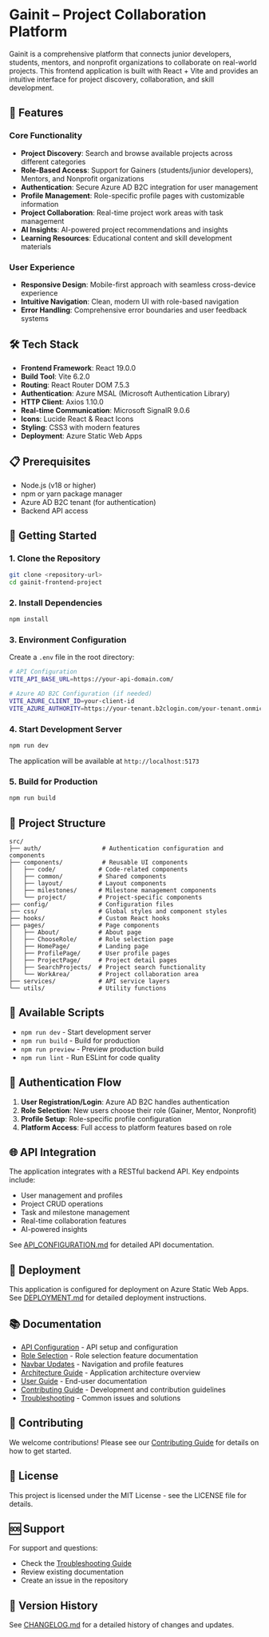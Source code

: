 # Gainit – Project Collaboration Platform

Gainit is a comprehensive platform that connects junior developers, students, mentors, and nonprofit organizations to collaborate on real-world projects. This frontend application is built with React + Vite and provides an intuitive interface for project discovery, collaboration, and skill development.

## 🚀 Features

### Core Functionality
- **Project Discovery**: Search and browse available projects across different categories
- **Role-Based Access**: Support for Gainers (students/junior developers), Mentors, and Nonprofit organizations
- **Authentication**: Secure Azure AD B2C integration for user management
- **Profile Management**: Role-specific profile pages with customizable information
- **Project Collaboration**: Real-time project work areas with task management
- **AI Insights**: AI-powered project recommendations and insights
- **Learning Resources**: Educational content and skill development materials

### User Experience
- **Responsive Design**: Mobile-first approach with seamless cross-device experience
- **Intuitive Navigation**: Clean, modern UI with role-based navigation
- **Error Handling**: Comprehensive error boundaries and user feedback systems

## 🛠️ Tech Stack

- **Frontend Framework**: React 19.0.0
- **Build Tool**: Vite 6.2.0
- **Routing**: React Router DOM 7.5.3
- **Authentication**: Azure MSAL (Microsoft Authentication Library)
- **HTTP Client**: Axios 1.10.0
- **Real-time Communication**: Microsoft SignalR 9.0.6
- **Icons**: Lucide React & React Icons
- **Styling**: CSS3 with modern features
- **Deployment**: Azure Static Web Apps

## 📋 Prerequisites

- Node.js (v18 or higher)
- npm or yarn package manager
- Azure AD B2C tenant (for authentication)
- Backend API access

## 🚀 Getting Started

### 1. Clone the Repository

```bash
git clone <repository-url>
cd gainit-frontend-project
```

### 2. Install Dependencies

```bash
npm install
```

### 3. Environment Configuration

Create a `.env` file in the root directory:

```bash
# API Configuration
VITE_API_BASE_URL=https://your-api-domain.com/

# Azure AD B2C Configuration (if needed)
VITE_AZURE_CLIENT_ID=your-client-id
VITE_AZURE_AUTHORITY=https://your-tenant.b2clogin.com/your-tenant.onmicrosoft.com/your-policy
```

### 4. Start Development Server

```bash
npm run dev
```

The application will be available at `http://localhost:5173`

### 5. Build for Production

```bash
npm run build
```

## 📁 Project Structure

```
src/
├── auth/                 # Authentication configuration and components
├── components/           # Reusable UI components
│   ├── code/            # Code-related components
│   ├── common/          # Shared components
│   ├── layout/          # Layout components
│   ├── milestones/      # Milestone management components
│   └── project/         # Project-specific components
├── config/              # Configuration files
├── css/                 # Global styles and component styles
├── hooks/               # Custom React hooks
├── pages/               # Page components
│   ├── About/           # About page
│   ├── ChooseRole/      # Role selection page
│   ├── HomePage/        # Landing page
│   ├── ProfilePage/     # User profile pages
│   ├── ProjectPage/     # Project detail pages
│   ├── SearchProjects/  # Project search functionality
│   └── WorkArea/        # Project collaboration area
├── services/            # API service layers
└── utils/               # Utility functions
```

## 🔧 Available Scripts

- `npm run dev` - Start development server
- `npm run build` - Build for production
- `npm run preview` - Preview production build
- `npm run lint` - Run ESLint for code quality

## 🔐 Authentication Flow

1. **User Registration/Login**: Azure AD B2C handles authentication
2. **Role Selection**: New users choose their role (Gainer, Mentor, Nonprofit)
3. **Profile Setup**: Role-specific profile configuration
4. **Platform Access**: Full access to platform features based on role

## 🌐 API Integration

The application integrates with a RESTful backend API. Key endpoints include:

- User management and profiles
- Project CRUD operations
- Task and milestone management
- Real-time collaboration features
- AI-powered insights

See [API_CONFIGURATION.md](./API_CONFIGURATION.md) for detailed API documentation.

## 🚀 Deployment

This application is configured for deployment on Azure Static Web Apps. See [DEPLOYMENT.md](./DEPLOYMENT.md) for detailed deployment instructions.

## 📚 Documentation

- [API Configuration](./API_CONFIGURATION.md) - API setup and configuration
- [Role Selection](./README_ROLE_SELECTION.md) - Role selection feature documentation
- [Navbar Updates](./README_NAVBAR_UPDATE.md) - Navigation and profile features
- [Architecture Guide](./ARCHITECTURE.md) - Application architecture overview
- [User Guide](./USER_GUIDE.md) - End-user documentation
- [Contributing Guide](./CONTRIBUTING.md) - Development and contribution guidelines
- [Troubleshooting](./TROUBLESHOOTING.md) - Common issues and solutions

## 🤝 Contributing

We welcome contributions! Please see our [Contributing Guide](./CONTRIBUTING.md) for details on how to get started.

## 📄 License

This project is licensed under the MIT License - see the LICENSE file for details.

## 🆘 Support

For support and questions:
- Check the [Troubleshooting Guide](./TROUBLESHOOTING.md)
- Review existing documentation
- Create an issue in the repository

## 🔄 Version History

See [CHANGELOG.md](./CHANGELOG.md) for a detailed history of changes and updates.
